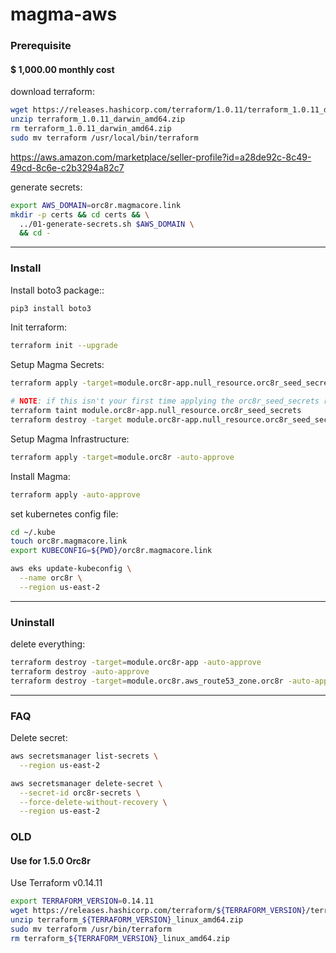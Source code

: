 # magma-aws

### Prerequisite

#### $ 1,000.00 monthly cost

download terraform:
```bash
wget https://releases.hashicorp.com/terraform/1.0.11/terraform_1.0.11_darwin_amd64.zip
unzip terraform_1.0.11_darwin_amd64.zip
rm terraform_1.0.11_darwin_amd64.zip
sudo mv terraform /usr/local/bin/terraform
```

https://aws.amazon.com/marketplace/seller-profile?id=a28de92c-8c49-49cd-8c6e-c2b3294a82c7

generate secrets:
```bash
export AWS_DOMAIN=orc8r.magmacore.link
mkdir -p certs && cd certs && \
  ../01-generate-secrets.sh $AWS_DOMAIN \
  && cd -
```
---

### Install

Install boto3 package::
```bash
pip3 install boto3
```

Init terraform:
```bash
terraform init --upgrade
```

Setup Magma Secrets:
```bash
terraform apply -target=module.orc8r-app.null_resource.orc8r_seed_secrets -auto-approve

# NOTE: if this isn't your first time applying the orc8r_seed_secrets resource, you'll need to first 
terraform taint module.orc8r-app.null_resource.orc8r_seed_secrets
terraform destroy -target module.orc8r-app.null_resource.orc8r_seed_secrets
```

Setup Magma Infrastructure:
```bash
terraform apply -target=module.orc8r -auto-approve
```

Install Magma:
```bash
terraform apply -auto-approve
```

set kubernetes config file:
```bash
cd ~/.kube
touch orc8r.magmacore.link
export KUBECONFIG=${PWD}/orc8r.magmacore.link

aws eks update-kubeconfig \
  --name orc8r \
  --region us-east-2
```
---

### Uninstall

delete everything:
```bash
terraform destroy -target=module.orc8r-app -auto-approve
terraform destroy -auto-approve
terraform destroy -target=module.orc8r.aws_route53_zone.orc8r -auto-approve
```
---

### FAQ

Delete secret:
```bash
aws secretsmanager list-secrets \
  --region us-east-2

aws secretsmanager delete-secret \
  --secret-id orc8r-secrets \
  --force-delete-without-recovery \
  --region us-east-2
```

### OLD

#### Use for 1.5.0 Orc8r

Use Terraform v0.14.11
```bash
export TERRAFORM_VERSION=0.14.11
wget https://releases.hashicorp.com/terraform/${TERRAFORM_VERSION}/terraform_${TERRAFORM_VERSION}_linux_amd64.zip
unzip terraform_${TERRAFORM_VERSION}_linux_amd64.zip
sudo mv terraform /usr/bin/terraform
rm terraform_${TERRAFORM_VERSION}_linux_amd64.zip
```
